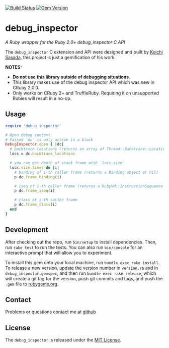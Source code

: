 [![Build Status](https://github.com/banister/debug_inspector/actions/workflows/test.yml/badge.svg)](https://github.com/banister/debug_inspector/actions/workflows/test.yml)
[![Gem Version](https://img.shields.io/gem/v/debug_inspector.svg)](https://rubygems.org/gems/debug_inspector)

debug_inspector
===============

_A Ruby wrapper for the Ruby 2.0+ debug_inspector C API_

The `debug_inspector` C extension and API were designed and built by [Koichi Sasada](https://github.com/ko1), this project
is just a gemification of his work.

**NOTES:**

* **Do not use this library outside of debugging situations**.
* This library makes use of the debug inspector API which was new in CRuby 2.0.0.
* Only works on CRuby 2+ and TruffleRuby. Requiring it on unsupported Rubies will result in a no-op.

Usage
-----

```ruby
require 'debug_inspector'

# Open debug context
# Passed `dc' is only active in a block
DebugInspector.open { |dc|
  # backtrace locations (returns an array of Thread::Backtrace::Location objects)
  locs = dc.backtrace_locations

  # you can get depth of stack frame with `locs.size'
  locs.size.times do |i|
    # binding of i-th caller frame (returns a Binding object or nil)
    p dc.frame_binding(i)

    # iseq of i-th caller frame (returns a RubyVM::InstructionSequence object or nil)
    p dc.frame_iseq(i)

    # class of i-th caller frame
    p dc.frame_class(i)
  end
}
```

Development
-----------

After checking out the repo, run `bin/setup` to install dependencies. Then, run `rake test` to run the tests. You can also run `bin/console` for an interactive prompt that will allow you to experiment.

To install this gem onto your local machine, run `bundle exec rake install`.
To release a new version, update the version number in `version.rb` and in `debug_inspector.gemspec`, and then run `bundle exec rake release`, which will create a git tag for the version, push git commits and tags, and push the `.gem` file to [rubygems.org](https://rubygems.org).

Contact
-------

Problems or questions contact me at [github](http://github.com/banister)

License
-------

The `debug_inspector` is released under the [MIT License](https://opensource.org/licenses/MIT).
